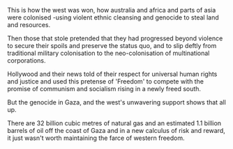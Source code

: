 This is how the west was won, how australia and africa and parts of asia were colonised -using violent ethnic cleansing and genocide to steal land and resources.

Then those that stole pretended that they had progressed beyond violence to secure their spoils and preserve the status quo, and to slip deftly from traditional military colonisation to the neo-colonisation of multinational corporations. 

Hollywood and their news told of their respect for universal human rights and justice and used this pretense of 'Freedom' to compete with the promise of communism and socialism rising in a newly freed south. 

But the genocide in Gaza, and the west's unwavering support  shows that all up.

There are 32 billion cubic metres of natural gas and an estimated 1.1 billion barrels of oil off the coast of Gaza and in a new calculus of risk and reward, it just wasn't worth maintaining the farce of western freedom.
